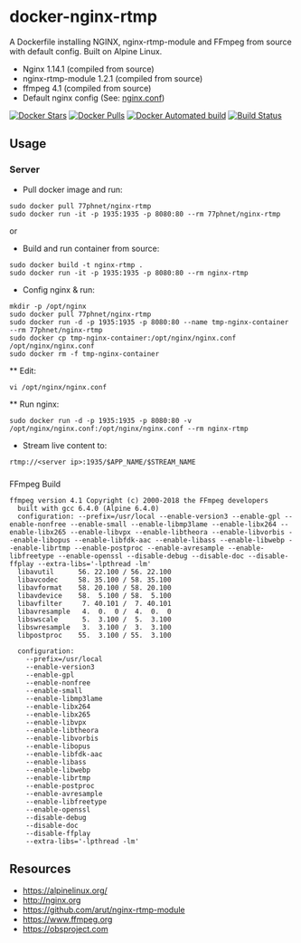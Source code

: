 # docker-nginx-rtmp
A Dockerfile installing NGINX, nginx-rtmp-module and FFmpeg from source with
default config. Built on Alpine Linux.

* Nginx 1.14.1 (compiled from source)
* nginx-rtmp-module 1.2.1 (compiled from source)
* ffmpeg 4.1 (compiled from source)
* Default nginx config (See: [nginx.conf](nginx.conf))

[![Docker Stars](https://img.shields.io/docker/stars/77phnet/nginx-rtmp.svg)](https://hub.docker.com/r/77phnet/nginx-rtmp/)
[![Docker Pulls](https://img.shields.io/docker/pulls/77phnet/nginx-rtmp.svg)](https://hub.docker.com/r/77phnet/nginx-rtmp/)
[![Docker Automated build](https://img.shields.io/docker/automated/77phnet/nginx-rtmp.svg)](https://hub.docker.com/r/77phnet/nginx-rtmp/builds/)
[![Build Status](https://travis-ci.org/alfg/docker-nginx-rtmp.svg?branch=master)](https://travis-ci.org/77phnet/docker-nginx-rtmp)

## Usage

### Server
* Pull docker image and run:
```
sudo docker pull 77phnet/nginx-rtmp
sudo docker run -it -p 1935:1935 -p 8080:80 --rm 77phnet/nginx-rtmp
```
or 

* Build and run container from source:
```
sudo docker build -t nginx-rtmp .
sudo docker run -it -p 1935:1935 -p 8080:80 --rm nginx-rtmp
```

* Config nginx & run:
```
mkdir -p /opt/nginx
sudo docker pull 77phnet/nginx-rtmp
sudo docker run -d -p 1935:1935 -p 8080:80 --name tmp-nginx-container --rm 77phnet/nginx-rtmp
sudo docker cp tmp-nginx-container:/opt/nginx/nginx.conf /opt/nginx/nginx.conf
sudo docker rm -f tmp-nginx-container
```
** Edit:
```
vi /opt/nginx/nginx.conf
```
** Run nginx:
```
sudo docker run -d -p 1935:1935 -p 8080:80 -v /opt/nginx/nginx.conf:/opt/nginx/nginx.conf --rm nginx-rtmp
```

* Stream live content to:
```
rtmp://<server ip>:1935/$APP_NAME/$STREAM_NAME
```

###
FFmpeg Build
```
ffmpeg version 4.1 Copyright (c) 2000-2018 the FFmpeg developers
  built with gcc 6.4.0 (Alpine 6.4.0)
  configuration: --prefix=/usr/local --enable-version3 --enable-gpl --enable-nonfree --enable-small --enable-libmp3lame --enable-libx264 --enable-libx265 --enable-libvpx --enable-libtheora --enable-libvorbis --enable-libopus --enable-libfdk-aac --enable-libass --enable-libwebp --enable-librtmp --enable-postproc --enable-avresample --enable-libfreetype --enable-openssl --disable-debug --disable-doc --disable-ffplay --extra-libs='-lpthread -lm'
  libavutil      56. 22.100 / 56. 22.100
  libavcodec     58. 35.100 / 58. 35.100
  libavformat    58. 20.100 / 58. 20.100
  libavdevice    58.  5.100 / 58.  5.100
  libavfilter     7. 40.101 /  7. 40.101
  libavresample   4.  0.  0 /  4.  0.  0
  libswscale      5.  3.100 /  5.  3.100
  libswresample   3.  3.100 /  3.  3.100
  libpostproc    55.  3.100 / 55.  3.100

  configuration:
    --prefix=/usr/local
    --enable-version3
    --enable-gpl
    --enable-nonfree
    --enable-small
    --enable-libmp3lame
    --enable-libx264
    --enable-libx265
    --enable-libvpx
    --enable-libtheora
    --enable-libvorbis
    --enable-libopus
    --enable-libfdk-aac
    --enable-libass
    --enable-libwebp
    --enable-librtmp
    --enable-postproc
    --enable-avresample
    --enable-libfreetype
    --enable-openssl
    --disable-debug
    --disable-doc
    --disable-ffplay
    --extra-libs='-lpthread -lm'
```

## Resources
* https://alpinelinux.org/
* http://nginx.org
* https://github.com/arut/nginx-rtmp-module
* https://www.ffmpeg.org
* https://obsproject.com
